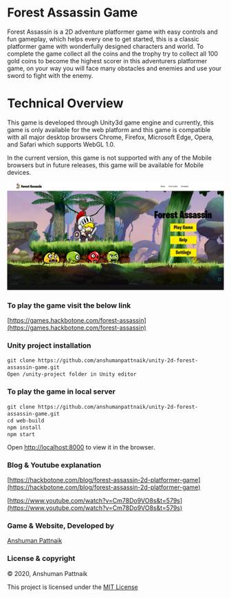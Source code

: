 # Forest Assassin Game
Forest Assassin is a 2D adventure platformer game with easy controls and fun gameplay, which helps every one to get started, this is a classic platformer game with wonderfully designed characters and world. To complete the game collect all the coins and the trophy try to collect all 100 gold coins to become the highest scorer in this adventurers platformer game, on your way you will face many obstacles and enemies and use your sword to fight with the enemy.

# Technical Overview
This game is developed through Unity3d game engine and currently, this game is only available for the web platform and this game is compatible with all major desktop browsers Chrome, Firefox, Microsoft Edge, Opera, and Safari which supports WebGL 1.0. 
<p>In the current version, this game is not supported with any of the Mobile browsers but in future releases, this game will be available for Mobile devices.</p>

<p>
 <img src="screenshots/main.png"/>
</p>

### To play the game visit the below link
[https://games.hackbotone.com/forest-assassin](https://games.hackbotone.com/forest-assassin)

### Unity project installation
``````````````````````````
git clone https://github.com/anshumanpattnaik/unity-2d-forest-assassin-game.git
Open /unity-project folder in Unity editor
``````````````````````````

### To play the game in local server
``````````````````````````
git clone https://github.com/anshumanpattnaik/unity-2d-forest-assassin-game.git
cd web-build 
npm install
npm start
``````````````````````````
Open [http://localhost:8000](http://localhost:8000) to view it in the browser.

### Blog & Youtube explanation
[https://hackbotone.com/blog/forest-assassin-2d-platformer-game](https://hackbotone.com/blog/forest-assassin-2d-platformer-game)

[https://www.youtube.com/watch?v=Cm78Do9VO8s&t=579s](https://www.youtube.com/watch?v=Cm78Do9VO8s&t=579s)

### Game & Website, Developed by
[Anshuman Pattnaik](https://www.linkedin.com/in/anshuman123/)

### License & copyright
© 2020, Anshuman Pattnaik

This project is licensed under the [MIT License](LICENSE)